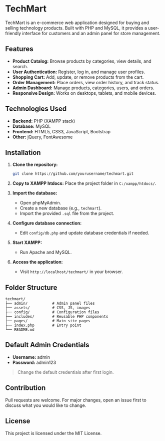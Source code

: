 # TechMart

TechMart is an e-commerce web application designed for buying and selling technology products. Built with PHP and MySQL, it provides a user-friendly interface for customers and an admin panel for store management.

## Features

- **Product Catalog:** Browse products by categories, view details, and search.
- **User Authentication:** Register, log in, and manage user profiles.
- **Shopping Cart:** Add, update, or remove products from the cart.
- **Order Management:** Place orders, view order history, and track status.
- **Admin Dashboard:** Manage products, categories, users, and orders.
- **Responsive Design:** Works on desktops, tablets, and mobile devices.

## Technologies Used

- **Backend:** PHP (XAMPP stack)
- **Database:** MySQL
- **Frontend:** HTML5, CSS3, JavaScript, Bootstrap
- **Other:** jQuery, FontAwesome

## Installation

1. **Clone the repository:**
    ```bash
    git clone https://github.com/yourusername/techmart.git
    ```
2. **Copy to XAMPP htdocs:**
    Place the project folder in `C:/xampp/htdocs/`.

3. **Import the database:**
    - Open phpMyAdmin.
    - Create a new database (e.g., `techmart`).
    - Import the provided `.sql` file from the project.

4. **Configure database connection:**
    - Edit `config/db.php` and update database credentials if needed.

5. **Start XAMPP:**
    - Run Apache and MySQL.

6. **Access the application:**
    - Visit `http://localhost/techmart/` in your browser.

## Folder Structure

```
techmart/
├── admin/           # Admin panel files
├── assets/          # CSS, JS, images
├── config/          # Configuration files
├── includes/        # Reusable PHP components
├── pages/           # Main site pages
├── index.php        # Entry point
└── README.md
```

## Default Admin Credentials

- **Username:** admin
- **Password:** admin123

> Change the default credentials after first login.

## Contribution

Pull requests are welcome. For major changes, open an issue first to discuss what you would like to change.

## License

This project is licensed under the MIT License.
